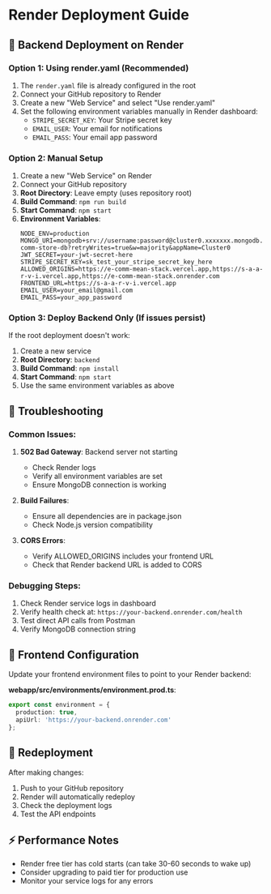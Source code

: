 # Render Deployment Guide

## 🚀 Backend Deployment on Render

### Option 1: Using render.yaml (Recommended)
1. The `render.yaml` file is already configured in the root
2. Connect your GitHub repository to Render
3. Create a new "Web Service" and select "Use render.yaml"
4. Set the following environment variables manually in Render dashboard:
   - `STRIPE_SECRET_KEY`: Your Stripe secret key
   - `EMAIL_USER`: Your email for notifications
   - `EMAIL_PASS`: Your email app password

### Option 2: Manual Setup
1. Create a new "Web Service" on Render
2. Connect your GitHub repository
3. **Root Directory**: Leave empty (uses repository root)
4. **Build Command**: `npm run build`
5. **Start Command**: `npm start`
6. **Environment Variables**:
   ```
   NODE_ENV=production
   MONGO_URI=mongodb+srv://username:password@cluster0.xxxxxxx.mongodb.net/e-comm-store-db?retryWrites=true&w=majority&appName=Cluster0
   JWT_SECRET=your-jwt-secret-here
   STRIPE_SECRET_KEY=sk_test_your_stripe_secret_key_here
   ALLOWED_ORIGINS=https://e-comm-mean-stack.vercel.app,https://s-a-a-r-v-i.vercel.app,https://e-comm-mean-stack.onrender.com
   FRONTEND_URL=https://s-a-a-r-v-i.vercel.app
   EMAIL_USER=your_email@gmail.com
   EMAIL_PASS=your_app_password
   ```

### Option 3: Deploy Backend Only (If issues persist)
If the root deployment doesn't work:
1. Create a new service
2. **Root Directory**: `backend`
3. **Build Command**: `npm install`
4. **Start Command**: `npm start`
5. Use the same environment variables as above

## 🔧 Troubleshooting

### Common Issues:
1. **502 Bad Gateway**: Backend server not starting
   - Check Render logs
   - Verify all environment variables are set
   - Ensure MongoDB connection is working

2. **Build Failures**: 
   - Ensure all dependencies are in package.json
   - Check Node.js version compatibility

3. **CORS Errors**:
   - Verify ALLOWED_ORIGINS includes your frontend URL
   - Check that Render backend URL is added to CORS

### Debugging Steps:
1. Check Render service logs in dashboard
2. Verify health check at: `https://your-backend.onrender.com/health`
3. Test direct API calls from Postman
4. Verify MongoDB connection string

## 📱 Frontend Configuration

Update your frontend environment files to point to your Render backend:

**webapp/src/environments/environment.prod.ts**:
```typescript
export const environment = {
  production: true,
  apiUrl: 'https://your-backend.onrender.com'
};
```

## 🔄 Redeployment

After making changes:
1. Push to your GitHub repository
2. Render will automatically redeploy
3. Check the deployment logs
4. Test the API endpoints

## ⚡ Performance Notes

- Render free tier has cold starts (can take 30-60 seconds to wake up)
- Consider upgrading to paid tier for production use
- Monitor your service logs for any errors
